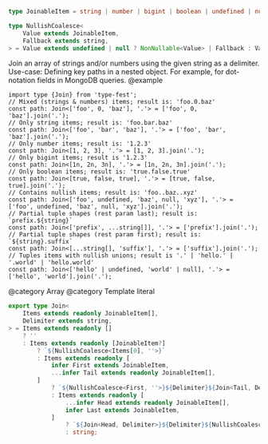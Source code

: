 ``` typescript
type JoinableItem = string | number | bigint | boolean | undefined | null;
```

``` typescript
type NullishCoalesce<
    Value extends JoinableItem,
    Fallback extends string,
> = Value extends undefined | null ? NonNullable<Value> | Fallback : Value;
```

Join an array of strings and/or numbers using the given string as a delimiter.
Use-case: Defining key paths in a nested object. For example, for dot-notation fields in MongoDB queries.
@example

    import type {Join} from 'type-fest';
    // Mixed (strings & numbers) items; result is: 'foo.0.baz'
    const path: Join<['foo', 0, 'baz'], '.'> = ['foo', 0, 'baz'].join('.');
    // Only string items; result is: 'foo.bar.baz'
    const path: Join<['foo', 'bar', 'baz'], '.'> = ['foo', 'bar', 'baz'].join('.');
    // Only number items; result is: '1.2.3'
    const path: Join<[1, 2, 3], '.'> = [1, 2, 3].join('.');
    // Only bigint items; result is '1.2.3'
    const path: Join<[1n, 2n, 3n], '.'> = [1n, 2n, 3n].join('.');
    // Only boolean items; result is: 'true.false.true'
    const path: Join<[true, false, true], '.'> = [true, false, true].join('.');
    // Contains nullish items; result is: 'foo..baz..xyz'
    const path: Join<['foo', undefined, 'baz', null, 'xyz'], '.'> = ['foo', undefined, 'baz', null, 'xyz'].join('.');
    // Partial tuple shapes (rest param last); result is: `prefix.${string}`
    const path: Join<['prefix', ...string[]], '.'> = ['prefix'].join('.');
    // Partial tuple shapes (rest param first); result is: `${string}.suffix`
    const path: Join<[...string[], 'suffix'], '.'> = ['suffix'].join('.');
    // Tuples items with nullish unions; result is '.' | 'hello.' | '.world' | 'hello.world'
    const path: Join<['hello' | undefined, 'world' | null], '.'> = ['hello', 'world'].join('.');

@category Array
@category Template literal

``` typescript
export type Join<
    Items extends readonly JoinableItem[],
    Delimiter extends string,
> = Items extends readonly []
    ? ''
    : Items extends readonly [JoinableItem?]
        ? `${NullishCoalesce<Items[0], ''>}`
        : Items extends readonly [
            infer First extends JoinableItem,
            ...infer Tail extends readonly JoinableItem[],
        ]
            ? `${NullishCoalesce<First, ''>}${Delimiter}${Join<Tail, Delimiter>}`
            : Items extends readonly [
                ...infer Head extends readonly JoinableItem[],
                infer Last extends JoinableItem,
            ]
                ? `${Join<Head, Delimiter>}${Delimiter}${NullishCoalesce<Last, ''>}`
                : string;
```